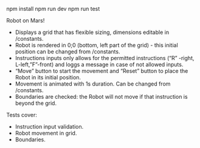 npm install
npm run dev
npm run test


Robot on Mars!

- Displays a grid that has flexible sizing, dimensions editable in /constants.
- Robot is rendered in 0;0 (bottom, left part of the grid) - this initial position can be changed from /constants.
- Instructions inputs only allows for the permitted instructions (“R” -right, L-left,”F”-front) and loggs a message in case of not allowed inputs.
- “Move” button to start the movement and “Reset” button to place the Robot in its initial position.
- Movement is animated with 1s duration. Can be changed from /constants.
- Boundaries are checked: the Robot will not move if that instruction is beyond the grid.

Tests cover:
- Instruction input validation.
- Robot movement in grid.
- Boundaries.
